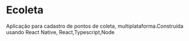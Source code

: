 # Ecoleta
Aplicação para cadastro de pontos de coleta, multiplataforma.Construída usando React Native, React,Typescript,Node
